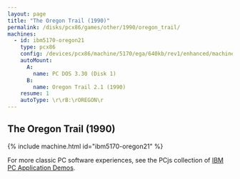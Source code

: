 ```yaml
---
layout: page
title: "The Oregon Trail (1990)"
permalink: /disks/pcx86/games/other/1990/oregon_trail/
machines:
  - id: ibm5170-oregon21
    type: pcx86
    config: /devices/pcx86/machine/5170/ega/640kb/rev1/enhanced/machine.xml
    autoMount:
      A:
        name: PC DOS 3.30 (Disk 1)
      B:
        name: Oregon Trail 2.1 (1990)
    resume: 1
    autoType: \r\rB:\rOREGON\r
---
```


The Oregon Trail (1990)
-----------------------

{% include machine.html id="ibm5170-oregon21" %}

For more classic PC software experiences, see the PCjs collection of [IBM PC Application Demos](/apps/pcx86/).
